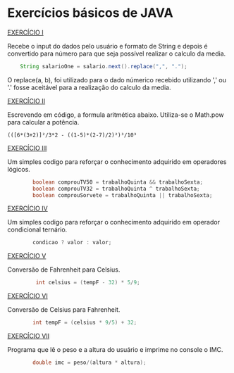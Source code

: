 # Exercícios básicos de JAVA

[EXERCÍCIO I](https://github.com/cmarih/exercicios-java/blob/master/src/desafioConversao.java) 

Recebe o input do dados pelo usuário e formato de String e depois é convertido para número
para que seja possível realizar o calculo da media.
~~~~JAVA
    String salarioOne = salario.next().replace(",", ".");
~~~~

O replace(a, b), foi utilizado para o dado númerico recebido
utilizando ',' ou '.' fosse aceitável para a realização do 
calculo da media.

[EXERCÍCIO II](https://github.com/cmarih/exercicios-java/blob/master/src/desafioAritmetico.java)

Escrevendo em código, a formula aritmética abaixo. 
Utiliza-se o Math.pow para calcular a potência.

~~~~
(([6*(3+2)]²/3*2 - ((1-5)*(2-7)/2)²)³/10³
~~~~

[EXERCÍCIO III](https://github.com/cmarih/exercicios-java/blob/master/src/desafioLogicos.java)

Um simples codigo para reforçar o conhecimento adquirido em operadores
lógicos.

~~~~JAVA
        boolean comprouTV50 = trabalhoQuinta && trabalhoSexta;
        boolean comprouTV32 = trabalhoQuinta ^ trabalhoSexta;
        boolean comprouSorvete = trabalhoQuinta || trabalhoSexta;
~~~~

[EXERCÍCIO IV](https://github.com/cmarih/exercicios-java/commit/4343677554d6d0c644ea067bad4e4dfce05b7cda)

Um simples codigo para reforçar o conhecimento adquirido em operador condicional ternário.

~~~~JAVA
        condicao ? valor : valor;
~~~~

[EXERCÍCIO V](https://github.com/cmarih/exercicios-java/commit/ad9be30c0829471c95a6a491e7f62da9f4519a9b)

Conversão de Fahrenheit para Celsius.

~~~~JAVA
         int celsius = (tempF - 32) * 5/9;
~~~~

[EXERCÍCIO VI](https://github.com/cmarih/exercicios-java/commit/09ac44d1ded533c8ccdd9f745a3ec94a6e985f53)

Conversão de Celsius para Fahrenheit.

~~~~JAVA
        int tempF = (celsius * 9/5) + 32;
~~~~

[EXERCÍCIO VII](https://github.com/cmarih/exercicios-java/commit/0a68ad578c1133f915bb1b72421e1640bf1b8d25)

Programa que lê o peso e a altura do usuário e imprime no console o IMC.

~~~~JAVA
        double imc = peso/(altura * altura);
~~~~